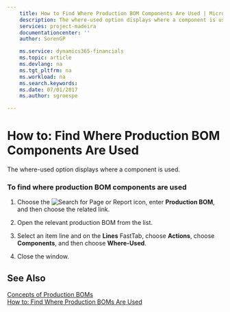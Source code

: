 ```yaml
---
    title: How to Find Where Production BOM Components Are Used | Microsoft Docs
    description: The where-used option displays where a component is used.
    services: project-madeira
    documentationcenter: ''
    author: SorenGP

    ms.service: dynamics365-financials
    ms.topic: article
    ms.devlang: na
    ms.tgt_pltfrm: na
    ms.workload: na
    ms.search.keywords:
    ms.date: 07/01/2017
    ms.author: sgroespe

---
```

# How to: Find Where Production BOM Components Are Used
The where-used option displays where a component is used.  
  
### To find where production BOM components are used  
  
1.  Choose the ![Search for Page or Report](media/ui-search/search_small.png "Search for Page or Report icon") icon, enter **Production BOM**, and then choose the related link.  
  
2.  Open the relevant production BOM from the list.  
  
3.  Select an item line and on the **Lines** FastTab, choose **Actions**, choose **Components**, and then choose **Where-Used**.  
  
4.  Close the window.  
  
## See Also  
 [Concepts of Production BOMs](../concepts-of-production-boms.md)   
 [How to: Find Where Production BOMs Are Used](../how-to-find-where-production-boms-are-used.md)
